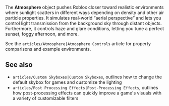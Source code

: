 The **Atmosphere** object pushes Roblox closer toward realistic environments where sunlight scatters in different ways depending on density and other air particle properties. It simulates real-world “aerial perspective” and lets you control light transmission from the background sky through distant objects. Furthermore, it controls haze and glare conditions, letting you tune a perfect sunset, foggy afternoon, and more.

See the `articles/Atmosphere|Atmosphere Controls` article for property comparisons and example environments.

See also
--------

*   `articles/Custom Skyboxes|Custom Skyboxes`, outlines how to change the default skybox for games and customize the lighting
*   `articles/Post Processing Effects|Post-Processing Effects`, outlines how post-processing effects can quickly improve a game's visuals with a variety of customizable filters